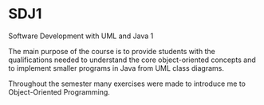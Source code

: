 # SDJ1
Software Development with UML and Java 1

The main purpose of the course is to provide students with the qualifications needed to understand the core object-oriented concepts and to implement smaller programs in Java from UML class diagrams.

Throughout the semester many exercises were made to introduce me to Object-Oriented Programming.
